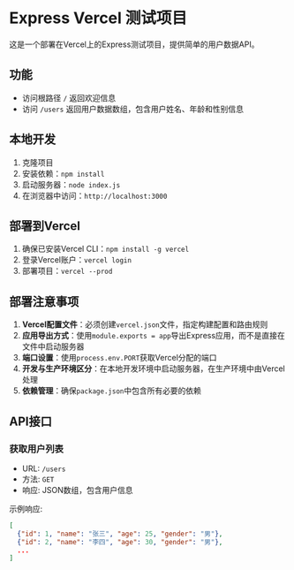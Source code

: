 # Express Vercel 测试项目

这是一个部署在Vercel上的Express测试项目，提供简单的用户数据API。

## 功能
- 访问根路径 `/` 返回欢迎信息
- 访问 `/users` 返回用户数据数组，包含用户姓名、年龄和性别信息

## 本地开发
1. 克隆项目
2. 安装依赖：`npm install`
3. 启动服务器：`node index.js`
4. 在浏览器中访问：`http://localhost:3000`

## 部署到Vercel
1. 确保已安装Vercel CLI：`npm install -g vercel`
2. 登录Vercel账户：`vercel login`
3. 部署项目：`vercel --prod`

## 部署注意事项
1. **Vercel配置文件**：必须创建`vercel.json`文件，指定构建配置和路由规则
2. **应用导出方式**：使用`module.exports = app`导出Express应用，而不是直接在文件中启动服务器
3. **端口设置**：使用`process.env.PORT`获取Vercel分配的端口
4. **开发与生产环境区分**：在本地开发环境中启动服务器，在生产环境中由Vercel处理
5. **依赖管理**：确保`package.json`中包含所有必要的依赖

## API接口
### 获取用户列表
- URL: `/users`
- 方法: `GET`
- 响应: JSON数组，包含用户信息

示例响应:
```json
[
  {"id": 1, "name": "张三", "age": 25, "gender": "男"},
  {"id": 2, "name": "李四", "age": 30, "gender": "男"},
  ...
]
```